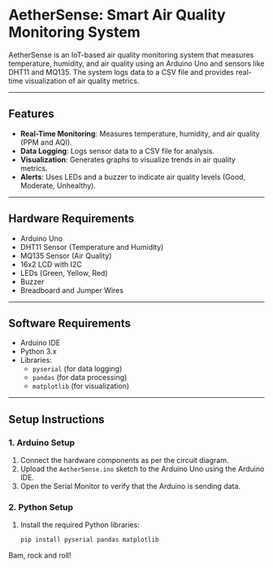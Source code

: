 # AetherSense: Smart Air Quality Monitoring System

AetherSense is an IoT-based air quality monitoring system that measures temperature, humidity, and air quality using an Arduino Uno and sensors like DHT11 and MQ135. The system logs data to a CSV file and provides real-time visualization of air quality metrics.

---

## Features

- **Real-Time Monitoring**: Measures temperature, humidity, and air quality (PPM and AQI).
- **Data Logging**: Logs sensor data to a CSV file for analysis.
- **Visualization**: Generates graphs to visualize trends in air quality metrics.
- **Alerts**: Uses LEDs and a buzzer to indicate air quality levels (Good, Moderate, Unhealthy).

---

## Hardware Requirements

- Arduino Uno
- DHT11 Sensor (Temperature and Humidity)
- MQ135 Sensor (Air Quality)
- 16x2 LCD with I2C
- LEDs (Green, Yellow, Red)
- Buzzer
- Breadboard and Jumper Wires

---

## Software Requirements

- Arduino IDE
- Python 3.x
- Libraries:
  - `pyserial` (for data logging)
  - `pandas` (for data processing)
  - `matplotlib` (for visualization)

---

## Setup Instructions

### 1. Arduino Setup

1. Connect the hardware components as per the circuit diagram.
2. Upload the `AetherSense.ino` sketch to the Arduino Uno using the Arduino IDE.
3. Open the Serial Monitor to verify that the Arduino is sending data.

### 2. Python Setup

1. Install the required Python libraries:

   ```bash
   pip install pyserial pandas matplotlib

Bam, rock and roll!
